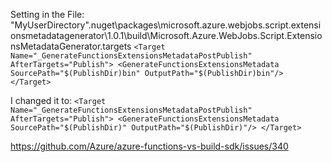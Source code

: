Setting in the File:
"MyUserDirectory".nuget\packages\microsoft.azure.webjobs.script.extensionsmetadatagenerator\1.0.1\build\Microsoft.Azure.WebJobs.Script.ExtensionsMetadataGenerator.targets
`<Target Name="_GenerateFunctionsExtensionsMetadataPostPublish" AfterTargets="Publish"> <GenerateFunctionsExtensionsMetadata SourcePath="$(PublishDir)bin" OutputPath="$(PublishDir)bin"/> </Target>`

I changed it to:
`<Target Name="_GenerateFunctionsExtensionsMetadataPostPublish" AfterTargets="Publish"> <GenerateFunctionsExtensionsMetadata SourcePath="$(PublishDir)" OutputPath="$(PublishDir)"/> </Target>`

https://github.com/Azure/azure-functions-vs-build-sdk/issues/340
